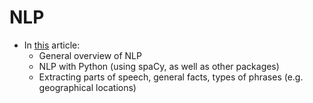 # NLP

- In [this](https://medium.com/@ageitgey/natural-language-processing-is-fun-9a0bff37854e) article:
  - General overview of NLP
  - NLP with Python (using spaCy, as well as other packages)
  - Extracting parts of speech, general facts, types of phrases (e.g. geographical locations)
